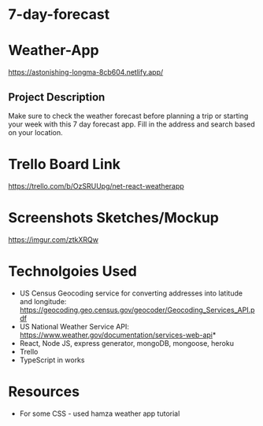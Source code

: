 # 7-day-forecast
# Weather-App

https://astonishing-longma-8cb604.netlify.app/

## Project Description
Make sure to check the weather forecast before planning a trip or starting your week with this 7 day forecast app. Fill in the address and search based on your location.

# Trello Board Link
https://trello.com/b/OzSRUUpg/net-react-weatherapp

# Screenshots Sketches/Mockup
https://imgur.com/ztkXRQw

# Technolgoies Used
* US Census Geocoding service for converting addresses into latitude and longitude: https://geocoding.geo.census.gov/geocoder/Geocoding_Services_API.pdf
* US National Weather Service API: https://www.weather.gov/documentation/services-web-api* 
* React, Node JS, express generator, mongoDB, mongoose, heroku
* Trello
* TypeScript in works 

# Resources
* For some CSS - used hamza weather app tutorial

